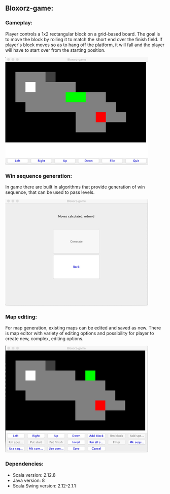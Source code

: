 ## Bloxorz-game:

### Gameplay:
 Player controls a 1x2 rectangular block on a grid-based board. The goal is to move the block by rolling
 it to match the short end over the finish field. If player's block moves so as to hang off the platform, it will fall 
 and the player will have to start over from the starting position.

<img src="images/game.jpg" width="450"/>

### Win sequence generation:
 In game there are built in algorithms that provide generation of win sequence, that can be used to pass levels.

<img src="images/sequence_generation.jpg" width="450"/>

### Map editing:
 For map generation, existing maps can be edited and saved as new. There is map editor with variety of editing options
 and possibility for player to create new, complex, editing options.

<img src="images/map_editing.jpg" width="450"/>

### Dependencies:
* Scala version: 2.12.8
* Java version: 8
* Scala Swing version: 2.12-2.1.1

